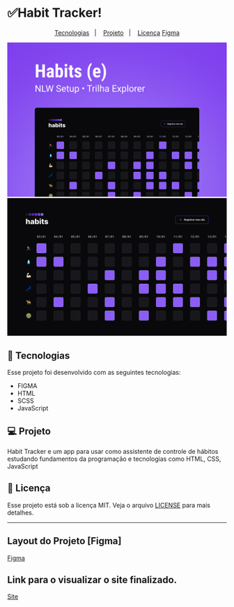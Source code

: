 # ✅Habit Tracker!

<p align="center">
  <a href="#-tecnologias">Tecnologias</a>&nbsp;&nbsp;&nbsp;|&nbsp;&nbsp;&nbsp;
  <a href="#-projeto">Projeto</a>&nbsp;&nbsp;&nbsp;|&nbsp;&nbsp;&nbsp;
  <a href="#memo-licença">Licença</a>
  <a href="#Layout-do-Projeto">Figma</a>
</p>

<p align="center">
 <img src="github/Cover.jpg" alt="PRs welcome!" />
 <img src="github/Home.jpg" alt="PRs welcome!" /> 
  
</p>

## 🚀 Tecnologias

Esse projeto foi desenvolvido com as seguintes tecnologias:
- FIGMA
- HTML
- SCSS
- JavaScript

## 💻 Projeto

Habit Tracker e um app para usar como assistente de controle de hábitos estudando fundamentos da programação e tecnologias como HTML, CSS, JavaScript

## :memo: Licença

Esse projeto está sob a licença MIT. Veja o arquivo [LICENSE](LICENSE.md) para mais detalhes.

---

## Layout do Projeto [Figma]
<a href="https://www.figma.com/community/file/1195327109778210238">Figma</a>

## Link para o visualizar o site finalizado.

<a href="">Site</a>